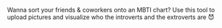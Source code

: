 Wanna sort your friends & coworkers onto an MBTI chart? Use this tool to upload pictures and visualize who the introverts and the extroverts are 😈
